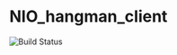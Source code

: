 # NIO_hangman_client 
![Build Status](https://travis-ci.org/GiantPanda0090/Hangman_client.svg?branch=master)
